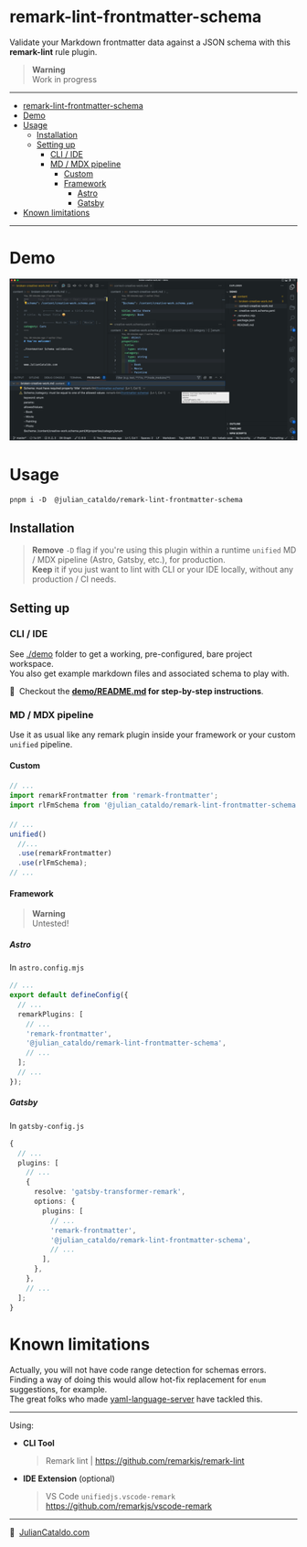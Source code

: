 # remark-lint-frontmatter-schema

Validate your Markdown frontmatter data against a JSON schema with this **remark-lint** rule plugin.

> **Warning**  
> Work in progress

---

- [remark-lint-frontmatter-schema](#remark-lint-frontmatter-schema)
- [Demo](#demo)
- [Usage](#usage)
  - [Installation](#installation)
  - [Setting up](#setting-up)
    - [CLI / IDE](#cli--ide)
    - [MD / MDX pipeline](#md--mdx-pipeline)
      - [Custom](#custom)
      - [Framework](#framework)
        - [Astro](#astro)
        - [Gatsby](#gatsby)
- [Known limitations](#known-limitations)

---

# Demo

[![Demo screenshot of frontmatter schema linter](./docs/screenshot.png)](./docs/screenshot.png)

# Usage

```shell
pnpm i -D  @julian_cataldo/remark-lint-frontmatter-schema
```

## Installation

> **Remove** `-D` flag if you're using this plugin within a runtime `unified` MD / MDX pipeline (Astro, Gatsby, etc.), for production.  
> **Keep** it if you just want to lint with CLI or your IDE locally, without any production / CI needs.

## Setting up

### CLI / IDE

See [./demo](./demo/) folder to get a working, pre-configured, bare project workspace.  
You also get example markdown files and associated schema to play with.

📌  Checkout the **[demo/README.md](demo/README.md) for step-by-step instructions**.

### MD / MDX pipeline

Use it as usual like any remark plugin inside your framework or your custom `unified` pipeline.

#### Custom

```ts
// ...
import remarkFrontmatter from 'remark-frontmatter';
import rlFmSchema from '@julian_cataldo/remark-lint-frontmatter-schema';

// ...
unified()
  //...
  .use(remarkFrontmatter)
  .use(rlFmSchema);
// ...
```

#### Framework

> **Warning**  
> Untested!

##### Astro

In `astro.config.mjs`

```ts
// ...
export default defineConfig({
  // ...
  remarkPlugins: [
    // ...
    'remark-frontmatter',
    '@julian_cataldo/remark-lint-frontmatter-schema',
    // ...
  ];
  // ...
});
```

##### Gatsby

In `gatsby-config.js`

```ts
{
  // ...
  plugins: [
    // ...
    {
      resolve: 'gatsby-transformer-remark',
      options: {
        plugins: [
          // ...
          'remark-frontmatter',
          '@julian_cataldo/remark-lint-frontmatter-schema',
          // ...
        ],
      },
    },
    // ...
  ];
}
```

# Known limitations

Actually, you will not have code range detection for schemas errors.  
Finding a way of doing this would allow hot-fix replacement for `enum` suggestions, for example.  
The great folks who made [yaml-language-server](https://github.com/redhat-developer/yaml-language-server)
have tackled this.

---

Using:

- **CLI Tool**
  > Remark lint | https://github.com/remarkjs/remark-lint
- **IDE Extension** (optional)
  > VS Code `unifiedjs.vscode-remark`  
  > https://github.com/remarkjs/vscode-remark

---

🔗  [JulianCataldo.com](https//www.juliancataldo.com)
